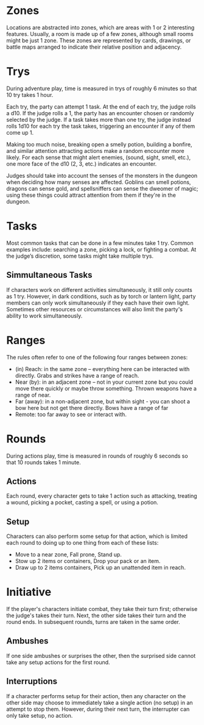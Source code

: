 # Zones
Locations are abstracted into zones, which are areas with 1 or 2 interesting features. Usually, a room is made up of a few zones, although small rooms might be just 1 zone. These zones are represented by cards, drawings, or battle maps arranged to indicate their relative position and adjacency.

# Trys
During adventure play, time is measured in trys of roughly 6 minutes so that 10 try takes 1 hour. 

Each try, the party can attempt 1 task.  At the end of each try, the judge rolls a d10. If the judge rolls a 1, the party has an encounter chosen or randomly selected by the judge. If a task takes more than one try, the judge instead rolls 1d10 for each try the task takes, triggering an encounter if any of them come up 1.

Making too much noise, breaking open a smelly potion, building a bonfire, and similar attention attracting actions make a random encounter more likely. For each sense that might alert enemies, (sound, sight, smell, etc.), one more face of the d10 (2, 3, etc.) indicates an encounter. 

Judges should take into account the senses of the monsters in the dungeon when deciding how many senses are affected. Goblins can smell potions, dragons can sense gold, and spellsniffers can sense the dweomer of magic; using these things could attract attention from them if they're in the dungeon.

# Tasks
Most common tasks that can be done in a few minutes take 1 try. Common examples include: searching a zone, picking a lock, or fighting a combat. At the judge’s discretion, some tasks might take multiple trys.

## Simmultaneous Tasks
If characters work on different activities simultaneously, it still only counts as 1 try. However, in dark conditions, such as by torch or lantern light, party members can only work simultaneously if they each have their own light. Sometimes other resources or circumstances will also limit the party's ability to work simultaneously.

# Ranges
The rules often refer to one of the following four ranges between zones:
* (in) Reach: in the same zone – everything here can be interacted with directly. Grabs and strikes have a range of reach.
* Near (by): in an adjacent zone – not in your current zone but you could move there quickly or maybe throw something. Thrown weapons have a range of near.
* Far (away): in a non-adjacent zone, but within sight - you can shoot a bow here but not get there directly. Bows have a range of far
* Remote: too far away to see or interact with.

# Rounds
During actions play, time is measured in rounds of roughly 6 seconds so that 10 rounds takes 1 minute.

## Actions
Each round, every character gets to take 1 action such as attacking, treating a wound, picking a pocket, casting a spell, or using a potion.

## Setup
Characters can also perform some setup for that action, which is limited each round to doing up to one thing from each of these lists:
* Move to a near zone, Fall prone, Stand up.
* Stow up 2 items or containers, Drop your pack or an item.
* Draw up to 2 items containers, Pick up an unattended item in reach.

# Initiative
If the player's characters initiate combat, they take their turn first; otherwise the judge's takes their turn. Next, the other side takes their turn and the round ends. In subsequent rounds, turns are taken in the same order.

## Ambushes
If one side ambushes or surprises the other, then the surprised side cannot take any setup actions for the first round.

## Interruptions
If a character performs setup for their action, then any character on the other side may choose to immediately take a single action (no setup) in an attempt to stop them. However, during their next turn, the interrupter can only take setup, no action. 
